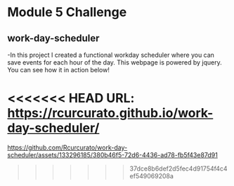 # Module 5 Challenge

## work-day-scheduler

-In this project I created a functional workday scheduler where you can save events
for each hour of the day. This webpage is powered by jquery. You can see how it in action below!

<<<<<<< HEAD
URL: https://rcurcurato.github.io/work-day-scheduler/
=======

https://github.com/Rcurcurato/work-day-scheduler/assets/133296185/380b46f5-72d6-4436-ad78-fb5f43e87d91

>>>>>>> 37dce8b6def2d5fec4d91754f4c4ef549069208a
